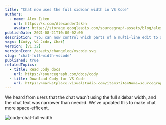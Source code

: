 ```yaml
---
title: "Chat now uses the full sidebar width in VS Code"
authors:
  - name: Alex Isken
    url: https://x.com/AlexanderIsken
    avatar: https://storage.googleapis.com/sourcegraph-assets/blog/alex_avatar.png
publishDate: 2024-08-21T10:00-02:00
description: "You can now control which parts of a multi-line edit to accept with more granularity. When you ask Cody to edit a block of code, the presented diff will be split into discrete code blocks, and you can accept or reject each diff separately."
tags: [Cody, VS Code, Chat]
version: [v1.32]
versionIcon: /assets/changelog/vscode.svg
slug: 'chat-full-width-vscode'
published: true
relatedTopics:
  - title: Read Cody docs
    url: https://sourcegraph.com/docs/cody
  - title: Download Cody for VS Code
    url: https://marketplace.visualstudio.com/items?itemName=sourcegraph.cody-ai
---
```


We heard from users that the chat wasn’t using the full sidebar width, and the chat text was narrower than needed. We’ve updated this to make chat more space-efficient.

![cody-chat-full-width](https://storage.googleapis.com/sourcegraph-assets/blog/cody-vscode-1-32-release/chat-width.png)

